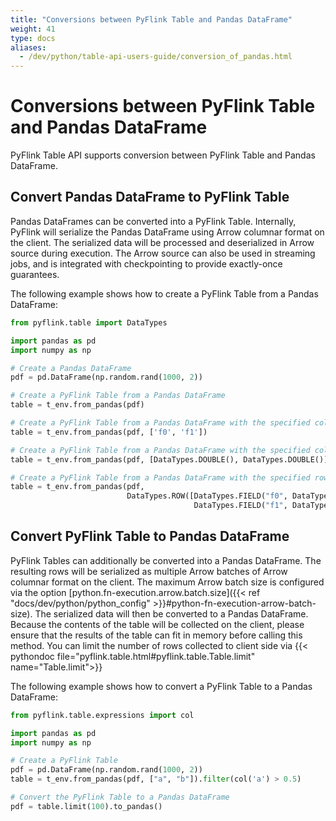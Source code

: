 ```yaml
---
title: "Conversions between PyFlink Table and Pandas DataFrame"
weight: 41
type: docs
aliases:
  - /dev/python/table-api-users-guide/conversion_of_pandas.html
---
```

<!--
Licensed to the Apache Software Foundation (ASF) under one
or more contributor license agreements.  See the NOTICE file
distributed with this work for additional information
regarding copyright ownership.  The ASF licenses this file
to you under the Apache License, Version 2.0 (the
"License"); you may not use this file except in compliance
with the License.  You may obtain a copy of the License at

  http://www.apache.org/licenses/LICENSE-2.0

Unless required by applicable law or agreed to in writing,
software distributed under the License is distributed on an
"AS IS" BASIS, WITHOUT WARRANTIES OR CONDITIONS OF ANY
KIND, either express or implied.  See the License for the
specific language governing permissions and limitations
under the License.
-->

# Conversions between PyFlink Table and Pandas DataFrame

PyFlink Table API supports conversion between PyFlink Table and Pandas DataFrame.

## Convert Pandas DataFrame to PyFlink Table

Pandas DataFrames can be converted into a PyFlink Table.
Internally, PyFlink will serialize the Pandas DataFrame using Arrow columnar format on the client. 
The serialized data will be processed and deserialized in Arrow source during execution. 
The Arrow source can also be used in streaming jobs, and is integrated with checkpointing to
provide exactly-once guarantees.

The following example shows how to create a PyFlink Table from a Pandas DataFrame:

```python
from pyflink.table import DataTypes

import pandas as pd
import numpy as np

# Create a Pandas DataFrame
pdf = pd.DataFrame(np.random.rand(1000, 2))

# Create a PyFlink Table from a Pandas DataFrame
table = t_env.from_pandas(pdf)

# Create a PyFlink Table from a Pandas DataFrame with the specified column names
table = t_env.from_pandas(pdf, ['f0', 'f1'])

# Create a PyFlink Table from a Pandas DataFrame with the specified column types
table = t_env.from_pandas(pdf, [DataTypes.DOUBLE(), DataTypes.DOUBLE()])

# Create a PyFlink Table from a Pandas DataFrame with the specified row type
table = t_env.from_pandas(pdf,
                          DataTypes.ROW([DataTypes.FIELD("f0", DataTypes.DOUBLE()),
                                         DataTypes.FIELD("f1", DataTypes.DOUBLE())]))
```

## Convert PyFlink Table to Pandas DataFrame

PyFlink Tables can additionally be converted into a Pandas DataFrame.
The resulting rows will be serialized as multiple Arrow batches of Arrow columnar format on the client. 
The maximum Arrow batch size is configured via the option [python.fn-execution.arrow.batch.size]({{< ref "docs/dev/python/python_config" >}}#python-fn-execution-arrow-batch-size).
The serialized data will then be converted to a Pandas DataFrame. 
Because the contents of the table will be collected on the client, please ensure that the results of the table can fit in memory before calling this method.
You can limit the number of rows collected to client side via {{< pythondoc file="pyflink.table.html#pyflink.table.Table.limit" name="Table.limit">}}

The following example shows how to convert a PyFlink Table to a Pandas DataFrame:

```python
from pyflink.table.expressions import col

import pandas as pd
import numpy as np

# Create a PyFlink Table
pdf = pd.DataFrame(np.random.rand(1000, 2))
table = t_env.from_pandas(pdf, ["a", "b"]).filter(col('a') > 0.5)

# Convert the PyFlink Table to a Pandas DataFrame
pdf = table.limit(100).to_pandas()
```

